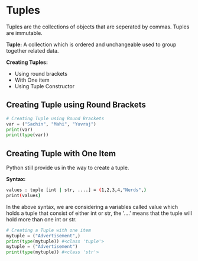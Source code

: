 # **Tuples**
Tuples are the collections of objects that are seperated by commas.
Tuples are immutable.

**Tuple:** A collection which is ordered and unchangeable used to group together related data.

**Creating Tuples:**
* Using round brackets
* With One item
* Using Tuple Constructor

## Creating Tuple using Round Brackets

```py
# Creating Tuple using Round Brackets
var = ("Sachin", "Mahi", "Yuvraj")
print(var)
print(type(var))
```

## Creating Tuple with One Item
Python still provide us in the way to create a tuple.

**Syntax:**
```bash
values : tuple [int | str, ....] = (1,2,3,4,"Nerds",)
print(values)
```
In the above syntax, we are considering a variables called value which holds a tuple that consist of either int or str, the '....' means that the tuple will hold more than one int or str.

```py
# Creating a Tuple with one item
mytuple = ("Advertisement",)
print(type(mytuple)) #<class 'tuple'>
mytuple = ("Advertisement")
print(type(mytuple)) #<class 'str'>
```